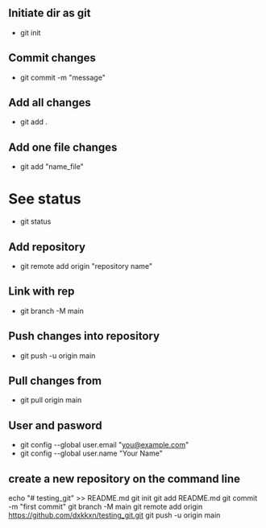 ## Initiate dir as git
- git init
## Commit changes
- git commit -m "message"
## Add all changes
- git add .
## Add one file changes
- git add "name_file"
# See status
- git status
## Add repository
- git remote add origin "repository name"
## Link with rep
- git branch -M main
## Push changes into repository
- git push -u origin main
## Pull changes from
- git pull origin main
## User and pasword
- git config --global user.email "you@example.com"
- git config --global user.name "Your Name"
## create a new repository on the command line
  echo "# testing_git" >> README.md
  git init
  git add README.md
  git commit -m "first commit"
  git branch -M main
  git remote add origin https://github.com/dxkkxn/testing_git.git
  git push -u origin main

